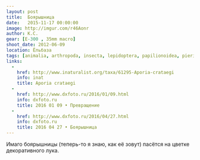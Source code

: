```yaml
---
layout: post
title:  Боярышница
date:   2015-11-17 00:00:00
image: http://imgur.com/r46Aonr
author: К.С.
gear: [E-300 , 35mm macro]
shoot_date: 2012-06-09
location: Ёльбаза
tags: [animalia, arthropoda, insecta, lepidoptera, papilionoidea, pieridae, aporia, aporia crataegi]
links:
  -
    href: http://www.inaturalist.org/taxa/61295-Aporia-crataegi
    info: inat
    title: Aporia crataegi
  -
    href: http://www.dxfoto.ru/2016/01/09.html
    info: dxfoto.ru
    title: 2016 01 09 • Превращение
  -
    href: http://www.dxfoto.ru/2016/04/27.html
    info: dxfoto.ru
    title: 2016 04 27 • Боярышница
---
```


Имаго боярышницы (теперь-то я знаю, как её зовут) пасётся на цветке декоративного лука.
